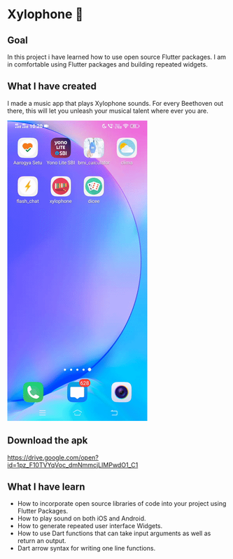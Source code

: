 # Xylophone 🎹

## Goal

In this project i have learned how to use open source Flutter packages.  I am in  comfortable using Flutter packages and building repeated widgets.


## What I have created

I made  a music app that plays Xylophone sounds. For every Beethoven out there, this will let you unleash your musical talent where ever you are. 

![Finished App](https://github.com/dhanunda/vedios/blob/master/Xylophone-gif.gif)

## Download the apk

https://drive.google.com/open?id=1pz_F10TVYqVoc_dmNmmcjLIMPwdO1_C1

## What I have learn

- How to incorporate open source libraries of code into your project using Flutter Packages.
- How to play sound on both iOS and Android.
- How to generate repeated user interface Widgets.
- How to use Dart functions that can take input arguments as well as return an output.
- Dart arrow syntax for writing one line functions.
